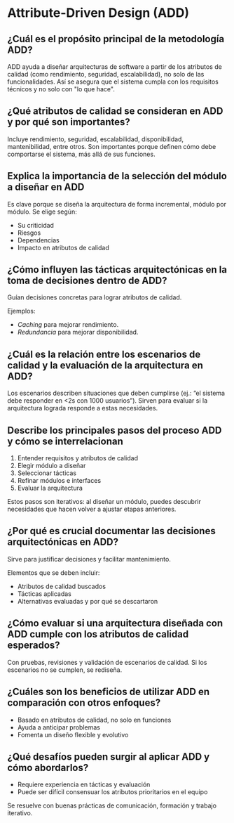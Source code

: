 # Attribute-Driven Design (ADD)

## ¿Cuál es el propósito principal de la metodología ADD?
ADD ayuda a diseñar arquitecturas de software a partir de los atributos de calidad (como rendimiento, seguridad, escalabilidad), no solo de las funcionalidades. Así se asegura que el sistema cumpla con los requisitos técnicos y no solo con "lo que hace".

## ¿Qué atributos de calidad se consideran en ADD y por qué son importantes?
Incluye rendimiento, seguridad, escalabilidad, disponibilidad, mantenibilidad, entre otros. Son importantes porque definen cómo debe comportarse el sistema, más allá de sus funciones.

## Explica la importancia de la selección del módulo a diseñar en ADD
Es clave porque se diseña la arquitectura de forma incremental, módulo por módulo. Se elige según:
- Su criticidad
- Riesgos
- Dependencias
- Impacto en atributos de calidad

## ¿Cómo influyen las tácticas arquitectónicas en la toma de decisiones dentro de ADD?
Guían decisiones concretas para lograr atributos de calidad.

Ejemplos:
- *Caching* para mejorar rendimiento.
- *Redundancia* para mejorar disponibilidad.

## ¿Cuál es la relación entre los escenarios de calidad y la evaluación de la arquitectura en ADD?
Los escenarios describen situaciones que deben cumplirse (ej.: “el sistema debe responder en <2s con 1000 usuarios”). Sirven para evaluar si la arquitectura lograda responde a estas necesidades.

## Describe los principales pasos del proceso ADD y cómo se interrelacionan
1. Entender requisitos y atributos de calidad
2. Elegir módulo a diseñar
3. Seleccionar tácticas
4. Refinar módulos e interfaces
5. Evaluar la arquitectura

Estos pasos son iterativos: al diseñar un módulo, puedes descubrir necesidades que hacen volver a ajustar etapas anteriores.

## ¿Por qué es crucial documentar las decisiones arquitectónicas en ADD?
Sirve para justificar decisiones y facilitar mantenimiento.

Elementos que se deben incluir:
- Atributos de calidad buscados
- Tácticas aplicadas
- Alternativas evaluadas y por qué se descartaron

## ¿Cómo evaluar si una arquitectura diseñada con ADD cumple con los atributos de calidad esperados?
Con pruebas, revisiones y validación de escenarios de calidad. Si los escenarios no se cumplen, se rediseña.

## ¿Cuáles son los beneficios de utilizar ADD en comparación con otros enfoques?
- Basado en atributos de calidad, no solo en funciones
- Ayuda a anticipar problemas
- Fomenta un diseño flexible y evolutivo

## ¿Qué desafíos pueden surgir al aplicar ADD y cómo abordarlos?
- Requiere experiencia en tácticas y evaluación
- Puede ser difícil consensuar los atributos prioritarios en el equipo

Se resuelve con buenas prácticas de comunicación, formación y trabajo iterativo.